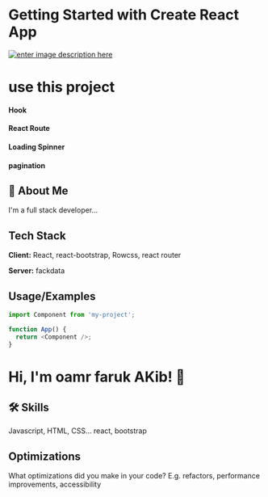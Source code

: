 # Getting Started with Create React App

[![enter image description here](https://i.ibb.co/mT4cJZQ/screencapture-pizza-guy-47753-web-app-home-2021-12-10-01-10-28-1.png)](https://pizza-guy-47753.web.app/home)

# use this project



#### Hook 
#### React Route 

#### Loading Spinner  

#### pagination 

## 🚀 About Me

I'm a full stack developer...



## Tech Stack

**Client:** React, react-bootstrap, Rowcss, react router

**Server:** fackdata

## Usage/Examples

```javascript
import Component from 'my-project';

function App() {
  return <Component />;
}
```


# Hi, I'm oamr faruk AKib! 👋

## 🛠 Skills

Javascript, HTML, CSS... react, bootstrap

## Optimizations

What optimizations did you make in your code? E.g. refactors, performance improvements, accessibility
